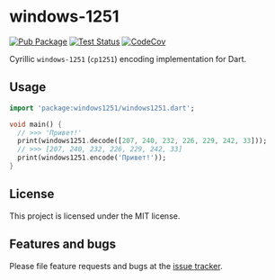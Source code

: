 # windows-1251

[![Pub Package][pub_icon]][pub]
[![Test Status][test_ci_icon]][test_ci]
[![CodeCov][codecov_icon]][codecov]

Cyrillic `windows-1251` (`cp1251`) encoding implementation for Dart.

## Usage

```dart
import 'package:windows1251/windows1251.dart';

void main() {
  // >>> 'Привет!'
  print(windows1251.decode([207, 240, 232, 226, 229, 242, 33]));
  // >>> [207, 240, 232, 226, 229, 242, 33]
  print(windows1251.encode('Привет!'));
}
```

## License

This project is licensed under the MIT license.

## Features and bugs

Please file feature requests and bugs at the [issue tracker][tracker].

[new_issue]: https://github.com/ykmnkmi/windows1251.dart/issues/new

[pub_icon]: https://img.shields.io/pub/v/windows1251.svg
[pub]: https://pub.dev/packages/windows1251
[test_ci_icon]: https://github.com/ykmnkmi/windows1251.dart/actions/workflows/test.yaml/badge.svg
[test_ci]: https://github.com/ykmnkmi/windows1251.dart/actions/workflows/test.yaml
[codecov_icon]: https://codecov.io/gh/ykmnkmi/windows1251.dart/branch/master/graph/badge.svg?token=LSU9C5W147
[codecov]: https://codecov.io/gh/ykmnkmi/windows1251.dart
[tracker]: https://github.com/ykmnkmi/windows1251.dart/issues